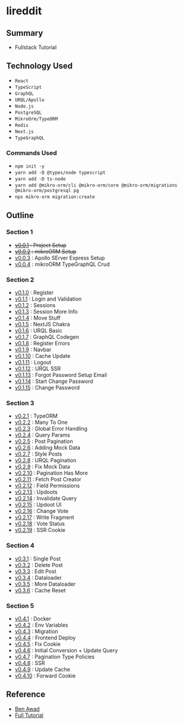 # lireddit

## Summary
 - Fullstack Tutorial 

## Technology Used

 - `React`
 - `TypeScript`
 - `GraphQL`
 - `URQL/Apollo`
 - `Node.js`
 - `PostgreSQL`
 - `MikroOrm/TypeORM`
 - `Redis`
 - `Next.js`
 - `TypeGraphQL`

### Commands Used

- `npm init -y`
- `yarn add -D @types/node typescript`
- `yarn add -D ts-node`
- `yarn add @mikro-orm/cli @mikro-orm/core @mikro-orm/migrations @mikro-orm/postgresql pg`
- `npx mikro-orm migration:create`


## Outline

### Section 1
 - ~~[v0.0.1][v0.0.1] : Project Setup~~
 - ~~[v0.0.2][v0.0.2] : mikroORM Setup~~
 - [v0.0.3][v0.0.3] : Apollo SErver Express Setup
 - [v0.0.4][v0.0.4] : mikroORM TypeGraphQL Crud

### Section 2
 - [v0.1.0][v0.1.0] : Register
 - [v0.1.1][v0.1.0] : Login and Validation
 - [v0.1.2][v0.1.2] : Sessions
 - [v0.1.3][v0.1.3] : Session More Info
 - [v0.1.4][v0.1.4] : Move Stuff
 - [v0.1.5][v0.1.5] : NextJS Chakra
 - [v0.1.6][v0.1.6] : URQL Basic
 - [v0.1.7][v0.1.7] : GraphQL Codegen
 - [v0.1.8][v0.1.8] : Register Errors
 - [v0.1.9][v0.1.9] : Navbar
 - [v0.1.10][v0.1.10] : Cache Update
 - [v0.1.11][v0.1.11] : Logout
 - [v0.1.12][v0.1.12] : URQL SSR
 - [v0.1.13][v0.1.13] : Forgot Password Setup Email
 - [v0.1.14][v0.1.14] : Start Change Password
 - [v0.1.15][v0.1.15] : Change Password

### Section 3 
 - [v0.2.1][v0.2.1] : TypeORM
 - [v0.2.2][v0.2.2] : Many To One
 - [v0.2.3][v0.2.3] : Global Error Handling
 - [v0.2.4][v0.2.4] : Query Params
 - [v0.2.5][v0.2.5] : Post Pagination
 - [v0.2.6][v0.2.6] : Adding Mock Data
 - [v0.2.7][v0.2.7] : Style Posts
 - [v0.2.8][v0.2.8] : URQL Pagination
 - [v0.2.9][v0.2.9] : Fix Mock Data
 - [v0.2.10][v0.2.10] : Pagination Has More
 - [v0.2.11][v0.2.11] : Fetch Post Creator
 - [v0.2.12][v0.2.12] : Field Permissions
 - [v0.2.13][v0.2.13] : Updoots
 - [v0.2.14][v0.2.14] : Invalidate Query
 - [v0.2.15][v0.2.15] : Updoot UI
 - [v0.2.16][v0.2.16] : Change Vote
 - [v0.2.17][v0.2.17] : Write Fragment
 - [v0.2.18][v0.2.18] : Vote Status
 - [v0.2.19][v0.2.19] : SSR Cookie
 
 ### Section 4
 - [v0.3.1][v0.3.1] : Single Post
 - [v0.3.2][v0.3.2] : Delete Post
 - [v0.3.3][v0.3.3] : Edit Post
 - [v0.3.4][v0.3.4] : Dataloader
 - [v0.3.5][v0.3.5] : More Dataloader
 - [v0.3.6][v0.3.6] : Cache Reset
 
### Section 5 
 - [v0.4.1][v0.4.1] : Docker
 - [v0.4.2][v0.4.2] : Env Variables
 - [v0.4.3][v0.4.3] : Migration
 - [v0.4.4][v0.4.4] : Frontend Deploy
 - [v0.4.5][v0.4.5] : Fix Cookie
 - [v0.4.6][v0.4.6] : Initial Conversion + Update Query
 - [v0.4.7][v0.4.7] : Pagination Type Policies
 - [v0.4.8][v0.4.8] : SSR
 - [v0.4.9][v0.4.9] : Update Cache
 - [v0.4.10][v0.4.10] : Forward Cookie



## Reference
 - [Ben Awad][github]
 - [Full Tutorial][tut]

[github]: https://github.com/benawad
[tut]: https://youtu.be/I6ypD7qv3Z8

[v0.0.1]: http://203.236.231.101:3000/EDUCATION/lireddit/src/v0.0.1
[v0.0.2]: http://203.236.231.101:3000/EDUCATION/lireddit/src/v0.0.2
[v0.0.3]: http://203.236.231.101:3000/EDUCATION/lireddit/src/v0.0.3
[v0.0.4]: http://203.236.231.101:3000/EDUCATION/lireddit/src/v0.0.4
[v0.1.0]: http://203.236.231.101:3000/EDUCATION/lireddit/src/v0.1.0
[v0.1.1]: http://203.236.231.101:3000/EDUCATION/lireddit/src/v0.1.1
[v0.1.2]: http://203.236.231.101:3000/EDUCATION/lireddit/src/v0.1.2
[v0.1.3]: http://203.236.231.101:3000/EDUCATION/lireddit/src/v0.1.3
[v0.1.4]: http://203.236.231.101:3000/EDUCATION/lireddit/src/v0.1.4
[v0.1.5]: http://203.236.231.101:3000/EDUCATION/lireddit/src/v0.1.5
[v0.1.6]: http://203.236.231.101:3000/EDUCATION/lireddit/src/v0.1.6
[v0.1.7]: http://203.236.231.101:3000/EDUCATION/lireddit/src/v0.1.7
[v0.1.8]: http://203.236.231.101:3000/EDUCATION/lireddit/src/v0.1.8
[v0.1.9]: http://203.236.231.101:3000/EDUCATION/lireddit/src/v0.1.9
[v0.1.10]: http://203.236.231.101:3000/EDUCATION/lireddit/src/v0.1.10
[v0.1.11]: http://203.236.231.101:3000/EDUCATION/lireddit/src/v0.1.11
[v0.1.12]: http://203.236.231.101:3000/EDUCATION/lireddit/src/v0.1.12
[v0.1.13]: http://203.236.231.101:3000/EDUCATION/lireddit/src/v0.1.13
[v0.1.14]: http://203.236.231.101:3000/EDUCATION/lireddit/src/v0.1.14
[v0.1.15]: http://203.236.231.101:3000/EDUCATION/lireddit/src/v0.1.15
[v0.2.1]: http://203.236.231.101:3000/EDUCATION/lireddit/src/v0.2.1
[v0.2.2]: http://203.236.231.101:3000/EDUCATION/lireddit/src/v0.2.2
[v0.2.3]: http://203.236.231.101:3000/EDUCATION/lireddit/src/v0.2.3
[v0.2.4]: http://203.236.231.101:3000/EDUCATION/lireddit/src/v0.2.4
[v0.2.5]: http://203.236.231.101:3000/EDUCATION/lireddit/src/v0.2.5
[v0.2.6]: http://203.236.231.101:3000/EDUCATION/lireddit/src/v0.2.6
[v0.2.7]: http://203.236.231.101:3000/EDUCATION/lireddit/src/v0.2.7
[v0.2.8]: http://203.236.231.101:3000/EDUCATION/lireddit/src/v0.2.8
[v0.2.9]: http://203.236.231.101:3000/EDUCATION/lireddit/src/v0.2.9
[v0.2.10]: http://203.236.231.101:3000/EDUCATION/lireddit/src/v0.2.10
[v0.2.11]: http://203.236.231.101:3000/EDUCATION/lireddit/src/v0.2.11
[v0.2.12]: http://203.236.231.101:3000/EDUCATION/lireddit/src/v0.2.12
[v0.2.13]: http://203.236.231.101:3000/EDUCATION/lireddit/src/v0.2.13
[v0.2.14]: http://203.236.231.101:3000/EDUCATION/lireddit/src/v0.2.14
[v0.2.15]: http://203.236.231.101:3000/EDUCATION/lireddit/src/v0.2.15
[v0.2.16]: http://203.236.231.101:3000/EDUCATION/lireddit/src/v0.2.16
[v0.2.17]: http://203.236.231.101:3000/EDUCATION/lireddit/src/v0.2.17
[v0.2.18]: http://203.236.231.101:3000/EDUCATION/lireddit/src/v0.2.18
[v0.2.19]: http://203.236.231.101:3000/EDUCATION/lireddit/src/v0.2.19
[v0.3.1]: http://203.236.231.101:3000/EDUCATION/lireddit/src/v0.3.1
[v0.3.2]: http://203.236.231.101:3000/EDUCATION/lireddit/src/v0.3.2
[v0.3.3]: http://203.236.231.101:3000/EDUCATION/lireddit/src/v0.3.3
[v0.3.4]: http://203.236.231.101:3000/EDUCATION/lireddit/src/v0.3.4
[v0.3.5]: http://203.236.231.101:3000/EDUCATION/lireddit/src/v0.3.5
[v0.3.6]: http://203.236.231.101:3000/EDUCATION/lireddit/src/v0.3.6
[v0.4.1]: http://203.236.231.101:3000/EDUCATION/lireddit/src/v0.4.1
[v0.4.2]: http://203.236.231.101:3000/EDUCATION/lireddit/src/v0.4.2
[v0.4.3]: http://203.236.231.101:3000/EDUCATION/lireddit/src/v0.4.3
[v0.4.4]: http://203.236.231.101:3000/EDUCATION/lireddit/src/v0.4.4
[v0.4.5]: http://203.236.231.101:3000/EDUCATION/lireddit/src/v0.4.5
[v0.4.6]: http://203.236.231.101:3000/EDUCATION/lireddit/src/v0.4.6
[v0.4.7]: http://203.236.231.101:3000/EDUCATION/lireddit/src/v0.4.7
[v0.4.8]: http://203.236.231.101:3000/EDUCATION/lireddit/src/v0.4.8
[v0.4.9]: http://203.236.231.101:3000/EDUCATION/lireddit/src/v0.4.9
[v0.4.10]: http://203.236.231.101:3000/EDUCATION/lireddit/src/v0.4.10